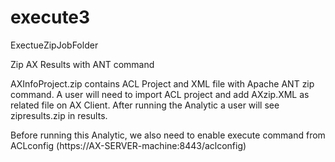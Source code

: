 execute3
========

ExectueZipJobFolder

Zip AX Results with ANT command

AXInfoProject.zip contains ACL Project and XML file with Apache ANT zip command.
A user will need to import ACL project and add AXzip.XML as related file on AX Client.
After running the Analytic a user will see zipresults.zip in results.

Before running this Analytic, we also need to enable execute command from ACLconfig 
(https://AX-SERVER-machine:8443/aclconfig)
